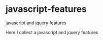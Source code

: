 # javascript-features
javascript and jquery features

Here I collect a javascript and jquery features
